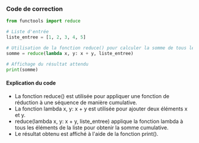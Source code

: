 ### Code de correction

```python
from functools import reduce

# Liste d'entrée
liste_entree = [1, 2, 3, 4, 5]

# Utilisation de la fonction reduce() pour calculer la somme de tous les éléments de la liste
somme = reduce(lambda x, y: x + y, liste_entree)

# Affichage du résultat attendu
print(somme)
```

#### Explication du code

- La fonction reduce() est utilisée pour appliquer une fonction de réduction à une séquence de manière cumulative.
- La fonction lambda x, y: x + y est utilisée pour ajouter deux éléments x et y.
- reduce(lambda x, y: x + y, liste_entree) applique la fonction lambda à tous les éléments de la liste pour obtenir la somme cumulative.
- Le résultat obtenu est affiché à l'aide de la fonction print().